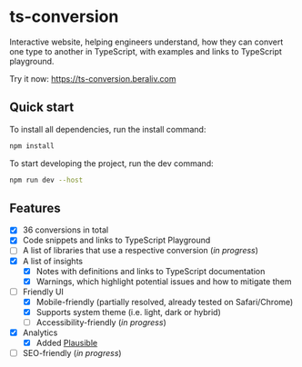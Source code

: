 # ts-conversion

Interactive website, helping engineers understand, how they can convert one type to another in TypeScript, with examples and links to TypeScript playground.

Try it now: https://ts-conversion.beraliv.com

## Quick start

To install all dependencies, run the install command:

```bash
npm install
```

To start developing the project, run the dev command:

```bash
npm run dev --host
```

## Features

- [x] 36 conversions in total
- [x] Code snippets and links to TypeScript Playground
- [ ] A list of libraries that use a respective conversion (_in progress_)
- [x] A list of insights
  - [x] Notes with definitions and links to TypeScript documentation
  - [x] Warnings, which highlight potential issues and how to mitigate them
- [ ] Friendly UI
  - [x] Mobile-friendly (partially resolved, already tested on Safari/Chrome)
  - [x] Supports system theme (i.e. light, dark or hybrid)
  - [ ] Accessibility-friendly (_in progress_)
- [x] Analytics
  - [x] Added [Plausible](https://plausible.io/ts-conversion.beraliv.com)
- [ ] SEO-friendly (_in progress_)
